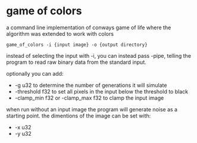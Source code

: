 # game of colors

a command line implementation of conways game of life where the algorithm was extended to work with colors

```
game_of_colors -i {input image} -o {output directory}
```

instead of selecting the input with -i, you can instead pass -pipe, telling the program to read raw binary data from the standard input.

optionally you can add:
* -g u32 to determine the number of generations it will simulate
* -threshold f32 to set all pixels in the input below the threshold to black
* -clamp_min f32 or -clamp_max f32 to clamp the input image

when run without an input image the program will generate noise as a starting point. the dimentions of the image can be set with:
* -x u32
* -y u32

